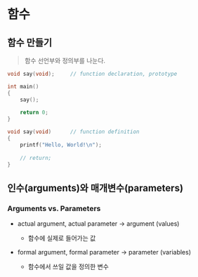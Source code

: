 # 함수



## 함수 만들기

> 함수 선언부와 정의부를 나눈다.

```c
void say(void);		// function declaration, prototype

int main()
{
    say();
    
    return 0;
}

void say(void)		// function definition
{
    printf("Hello, World!\n");
    
    // return; 
}
```



## 인수(arguments)와 매개변수(parameters)

### Arguments vs. Parameters

- actual argument, actual parameter -> argument (values)
  - 함수에 실제로 들어가는 값

- formal argument, formal parameter -> parameter (variables)
  - 함수에서 쓰일 값을 정의한 변수

### 